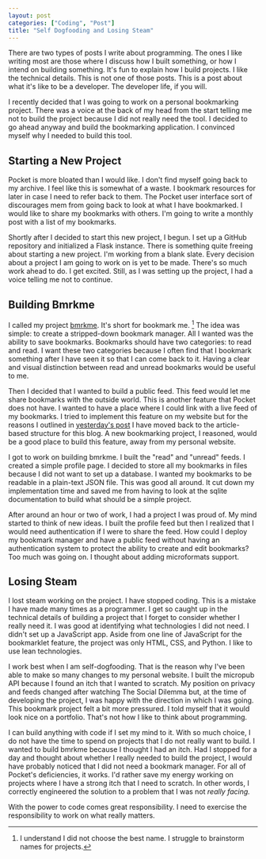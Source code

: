```yaml
---
layout: post
categories: ["Coding", "Post"]
title: "Self Dogfooding and Losing Steam"
---
```


There are two types of posts I write about programming. The ones I like writing most are those where I discuss how I built something, or how I intend on building something. It's fun to explain how I build projects. I like the technical details. This is not one of those posts. This is a post about what it's like to be a developer. The developer life, if you will.

I recently decided that I was going to work on a personal bookmarking project. There was a voice at the back of my head from the start telling me not to build the project because I did not really need the tool. I decided to go ahead anyway and build the bookmarking application. I convinced myself why I needed to build this tool.

## Starting a New Project

Pocket is more bloated than I would like. I don't find myself going back to my archive. I feel like this is somewhat of a waste. I bookmark resources for later in case I need to refer back to them. The Pocket user interface sort of discourages mem from going back to look at what I have bookmarked. I would like to share my bookmarks with others. I'm going to write a monthly post with a list of my bookmarks.

Shortly after I decided to start this new project, I begun. I set up a GitHub repository and initialized a Flask instance. There is something quite freeing about starting a new project. I'm working from a blank slate. Every decision about a project I am going to work on is yet to be made. There's so much work ahead to do. I get excited. Still, as I was setting up the project, I had a voice telling me not to continue.

## Building Bmrkme

I called my project [bmrkme](https://github.com/jamesgoca/bmrkme). It's short for bookmark me. [^1] The idea was simple: to create a stripped-down bookmark manager. All I wanted was the ability to save bookmarks. Bookmarks should have two categories: to read and read. I want these two categories because I often find that I bookmark something after I have seen it so that I can come back to it. Having a clear and visual distinction between read and unread bookmarks would be useful to me.

Then I decided that I wanted to build a public feed. This feed would let me share bookmarks with the outside world. This is another feature that Pocket does not have. I wanted to have a place where I could link with a live feed of my bookmarks. I tried to implement this feature on my website but for the reasons I outlined in [yesterday's post](https://jamesg.blog/2020/09/15/privacy-social-media-and-this-website.html) I have moved back to the article-based structure for this blog. A new bookmarking project, I reasoned, would be a good place to build this feature, away from my personal website.

I got to work on building bmrkme. I built the "read" and "unread" feeds. I created a simple profile page. I decided to store all my bookmarks in files because I did not want to set up a database. I wanted my bookmarks to be readable in a plain-text JSON file. This was good all around. It cut down my implementation time and saved me from having to look at the sqlite documentation to build what should be a simple project.

After around an hour or two of work, I had a project I was proud of. My mind started to think of new ideas. I built the profile feed but then I realized that I would need authentication if I were to share the feed. How could I deploy my bookmark manager and have a public feed without having an authentication system to protect the ability to create and edit bookmarks? Too much was going on. I thought about adding microformats support.

## Losing Steam

I lost steam working on the project. I have stopped coding. This is a mistake I have made many times as a programmer. I get so caught up in the technical details of building a project that I forget to consider whether I really need it. I was good at identifying what technologies I did not need. I didn't set up a JavaScript app. Aside from one line of JavaScript for the bookmarklet feature, the project was only HTML, CSS, and Python. I like to use lean technologies.

I work best when I am self-dogfooding. That is the reason why I've been able to make so many changes to my personal website. I built the micropub API because I found an itch that I wanted to scratch. My position on privacy and feeds changed after watching The Social Dilemma but, at the time of developing the project, I was happy with the direction in which I was going. This bookmark project felt a bit more pressured. I told myself that it would look nice on a portfolio. That's not how I like to think about programming.

I can build anything with code if I set my mind to it. With so much choice, I do not have the time to spend on projects that I do not really want to build. I wanted to build bmrkme because I thought I had an itch. Had I stopped for a day and thought about whether I really needed to build the project, I would have probably noticed that I did not need a bookmark manager. For all of Pocket's deficiencies, it works. I'd rather save my energy working on projects where I have a strong itch that I need to scratch. In other words, I correctly engineered the solution to a problem that I was not *really facing.*

With the power to code comes great responsibility. I need to exercise the responsibility to work on what really matters.

[^1]: I understand I did not choose the best name. I struggle to brainstorm names for projects.